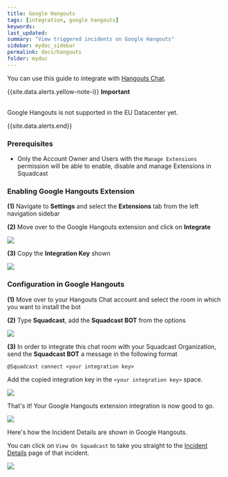 ```yaml
---
title: Google Hangouts
tags: [integration, google hangouts]
keywords: 
last_updated: 
summary: "View triggered incidents on Google Hangouts"
sidebar: mydoc_sidebar
permalink: docs/hangouts
folder: mydoc
---
```


You can use this guide to integrate with [Hangouts Chat](http://chat.google.com/).

{{site.data.alerts.yellow-note-i}}
<b>Important</b><br/><br/>
<p>Google Hangouts is not supported in the EU Datacenter yet.</p>
{{site.data.alerts.end}}

### Prerequisites

- Only the Account Owner and Users with the `Manage Extensions` permission will be able to enable, disable and manage Extensions in Squadcast

### Enabling Google Hangouts Extension

**(1)** Navigate to **Settings** and select the **Extensions** tab from the left navigation sidebar
 
**(2)** Move over to the Google Hangouts extension and click on **Integrate**

![](images/hangouts_1.png)

**(3)** Copy the **Integration Key** shown

![](images/hangouts_2.png)

### Configuration in Google Hangouts

**(1)** Move over to your Hangouts Chat account and select the room in which you want to install the bot

**(2)** Type **Squadcast**, add the **Squadcast BOT** from the options

![](images/hangouts_3.png)

**(3)** In order to integrate this chat room with your Squadcast Organization, send the **Squadcast BOT** a message in the following format

```@Squadcast connect <your integration key>```

Add the copied integration key in the `<your integration key>` space. 

![](images/hangouts_4.png)

That's it! Your Google Hangouts extension integration is now good to go.

![](images/hangouts_5.png)

Here's how the Incident Details are shown in Google Hangouts. 

You can click on `View On Squadcast` to take you straight to the [Incident Details](incident-details) page of that incident. 

![](images/hangouts_6.png)